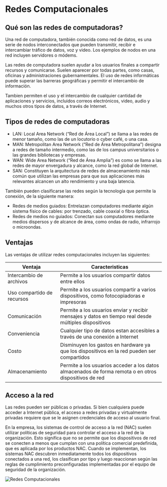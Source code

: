 # Redes Computacionales

## Qué son las redes de computadoras?

Una red de computadora, también conocida como red de datos, es una serie de nodos interconectados que pueden transmitir, recibir e intercambiar tráfico de datos, voz y video. Los ejemplos de nodos en una red incluyen servidores o módems. 

Las redes de computadora suelen ayudar a los usuarios finales a compartir recursos y comunicarse. Suelen aparecer por todas partes, como casas, oficinas y administraciones gubernamentales. El uso de redes informáticas puede superar las barreras geográficas y permitir el intercambio de información. 

Tambien permiten el uso y el intercambio de cualquier cantidad de aplicaciones y servicios, incluidos correos electrónicos, video, audio y muchos otros tipos de datos, a través de Internet.

## Tipos de redes de computadoras

- LAN: Local Area Network (“Red de Área Local”) se llama a las redes de menor tamaño, como las de un locutorio o cyber café, o una casa.
- MAN: Metropolitan Area Network (“Red de Área Metropolitana”) designa a redes de tamaño intermedio, como las de los campus universitarios o las grandes bibliotecas y empresas.
- WAN: Wide Area Network (“Red de Área Amplia”) es como se llama a las redes de mayor envergadura y alcance, como la red global de Internet.
- SAN: Constituyen la arquitectura de redes de almacenamiento más común que utilizan las empresas para que sus aplicaciones más relevantes alcancen un alto rendimiento y una baja latencia. 

También pueden clasificarse las redes según la tecnología que permite la conexión, de la siguiente manera:

- Redes de medios guiados: Entrelazan computadores mediante algún sistema físico de cables: por trenzado, cable coaxial o fibra óptica.
- Redes de medios no guiados: Conectan sus computadores mediante medios dispersos y de alcance de área, como ondas de radio, infrarrojo o microondas.

## Ventajas

Las ventajas de utilizar redes computacionales incluyen las siguientes:

|Ventaja|Caracteristicas|
|----------|------------|
|Intercambio de archivos|Permite a los usuarios compartir datos entre ellos|
|Uso compartido de recursos|Permite a los usuarios compartir a varios dispositivos, como fotocopiadoras e impresoras|
|Comunicación|Permite a los usuarios enviar y recibir mensajes y datos en tiempo real desde múltiples dispositivos|
|Conveniencia|Cualquier tipo de datos estan accesibles a través de una conexión a Internet|
|Costo|Disminuyen los gastos en hardware ya que los dispositivos en la red pueden ser compartidos|
|Almacenamiento|Permite a los usuarios acceder a los datos almacenados de forma remota o en otros dispositivos de red|


## Acceso a la red

Las redes pueden ser públicas o privadas. Si bien cualquiera puede acceder a Internet pública, el acceso a redes privadas y virtualmente privadas requiere que se le asignen credenciales de acceso al usuario final.

En la empresa, los sistemas de control de acceso a la red (NAC) suelen utilizar políticas de seguridad para controlar el acceso a la red de la organización. Esto significa que no se permite que los dispositivos de red se conecten a menos que cumplan con una política comercial predefinida, que es aplicada por los productos NAC. Cuando se implementan, los sistemas NAC descubren inmediatamente todos los dispositivos conectados a una red, los clasifican por tipo y luego reaccionan según las reglas de cumplimiento preconfiguradas implementadas por el equipo de seguridad de la organización.

![Redes Computacionales](https://www.b-secure.co/hs-fs/hubfs/shutterstock_222459103.jpg?width=521&name=shutterstock_222459103.jpg)